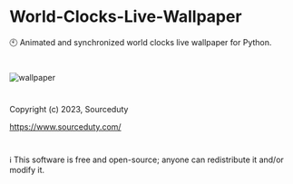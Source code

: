 # World-Clocks-Live-Wallpaper
🕙 Animated and synchronized world clocks live wallpaper for Python.
#
![wallpaper](https://github.com/sourceduty/World-Clocks-Live-Wallpaper/assets/123030236/09718678-25bb-4b44-8c06-b5758f2eaf64)
#
Copyright (c) 2023, Sourceduty

https://www.sourceduty.com/
#
ℹ️ This software is free and open-source; anyone can redistribute it and/or modify it.
